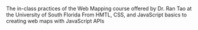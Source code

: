 The in-class practices of the Web Mapping course offered by Dr. Ran Tao at the University of South Florida
From HMTL, CSS, and JavaScript basics to creating web maps with JavaScript APIs
